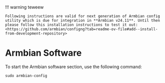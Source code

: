 !!! warning teweew

    Following instructions are valid for next generation of Armbian config utility which is due for integration in **Armbian v24.11**. Until then please follow this installation instructions to test it out:
    <https://github.com/armbian/configng?tab=readme-ov-file#add--install-from-development-repository>

# Armbian Software

To start the Armbian software section, use the following command:
~~~
sudo armbian-config
~~~